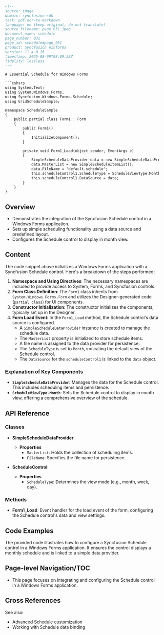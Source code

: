 ```html
<!--
source: image
domain: syncfusion-sdk
task: pdf-ocr-to-markdown
language: en (keep original; do not translate)
source_filename: page_031.jpeg
document_name: schedule
page_number: 031
page_id: schedule#page_031
product: Syncfusion Winforms
version: 11.4.0.26
timestamp: 2025-08-09T08:09:23Z
fidelity: lossless
-->

# Essential Schedule for Windows Forms

```csharp
using System.Text;
using System.Windows.Forms;
using Syncfusion.Windows.Forms.Schedule;
using GridScheduleSample;

namespace ScheduleSample
{
    public partial class Form1 : Form
    {
        public Form1()
        {
            InitializeComponent();
        }

        private void Form1_Load(object sender, EventArgs e)
        {
            SimpleScheduleDataProvider data = new SimpleScheduleDataProvider();
            data.MasterList = new SimpleScheduleItemList();
            data.FileName = "default.schedule";
            this.scheduleControl1.ScheduleType = ScheduleViewType.Month;
            this.scheduleControl1.DataSource = data;
        }
    }
}
```

## Overview
- Demonstrates the integration of the Syncfusion Schedule control in a Windows Forms application.
- Sets up simple scheduling functionality using a data source and predefined layout.
- Configures the Schedule control to display in month view.

## Content
The code snippet above initializes a Windows Forms application with a Syncfusion Schedule control. Here's a breakdown of the steps performed:

1. **Namespace and Using Directives**: The necessary namespaces are included to provide access to System, Forms, and Syncfusion controls.
2. **Form Class Definition**: The `Form1` class inherits from `System.Windows.Forms.Form` and utilizes the Designer-generated code (`partial class`) for UI components.
3. **Constructor Initialization**: The constructor initializes the components, typically set up in the Designer.
4. **Form Load Event**: In the `Form1_Load` method, the Schedule control's data source is configured.
   - A `SimpleScheduleDataProvider` instance is created to manage the schedule data.
   - The `MasterList` property is initialized to store schedule items.
   - A file name is assigned to the data provider for persistence.
   - The `ScheduleType` is set to `Month`, indicating the default view of the Schedule control.
   - The `DataSource` for the `scheduleControl1` is linked to the `data` object.

### Explanation of Key Components
- **`SimpleScheduleDataProvider`**: Manages the data for the Schedule control. This includes scheduling items and persistence.
- **`ScheduleViewType.Month`**: Sets the Schedule control to display in month view, offering a comprehensive overview of the schedule.

## API Reference

### Classes
- **SimpleScheduleDataProvider**
  - **Properties**
    - `MasterList`: Holds the collection of scheduling items.
    - `FileName`: Specifies the file name for persistence.

- **ScheduleControl**
  - **Properties**
    - `ScheduleType`: Determines the view mode (e.g., month, week, day).

### Methods
- **Form1_Load**: Event handler for the load event of the form, configuring the Schedule control's data and view settings.

## Code Examples

The provided code illustrates how to configure a Syncfusion Schedule control in a Windows Forms application. It ensures the control displays a monthly schedule and is linked to a simple data provider.

## Page-level Navigation/TOC
- This page focuses on integrating and configuring the Schedule control in a Windows Forms application.

## Cross References
See also:
- Advanced Schedule customization
- Working with Schedule data binding

<!-- tags: Windows Forms, Schedule Control, Data Binding, Month View, SimpleScheduleDataProvider keywords: Windows Forms, Syncfusion, Schedule, Month View, Data Binding, SimpleScheduleDataProvider -->
```